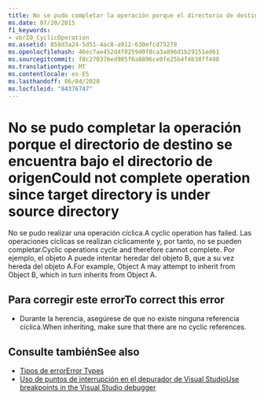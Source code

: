 ```yaml
---
title: No se pudo completar la operación porque el directorio de destino se encuentra bajo el directorio de origen
ms.date: 07/20/2015
f1_keywords:
- vbrIO_CyclicOperation
ms.assetid: 850d3a24-5d51-4ac8-a912-630efcd75278
ms.openlocfilehash: 46ec7ae452d4f8259d0f8ca3a896d1b29151ed61
ms.sourcegitcommit: f8c270376ed905f6a8896ce0fe25b4f4b38ff498
ms.translationtype: MT
ms.contentlocale: es-ES
ms.lasthandoff: 06/04/2020
ms.locfileid: "84376747"
---
```

# <a name="could-not-complete-operation-since-target-directory-is-under-source-directory"></a><span data-ttu-id="e204d-102">No se pudo completar la operación porque el directorio de destino se encuentra bajo el directorio de origen</span><span class="sxs-lookup"><span data-stu-id="e204d-102">Could not complete operation since target directory is under source directory</span></span>
<span data-ttu-id="e204d-103">No se pudo realizar una operación cíclica.</span><span class="sxs-lookup"><span data-stu-id="e204d-103">A cyclic operation has failed.</span></span> <span data-ttu-id="e204d-104">Las operaciones cíclicas se realizan cíclicamente y, por tanto, no se pueden completar.</span><span class="sxs-lookup"><span data-stu-id="e204d-104">Cyclic operations cycle and therefore cannot complete.</span></span> <span data-ttu-id="e204d-105">Por ejemplo, el objeto A puede intentar heredar del objeto B, que a su vez hereda del objeto A.</span><span class="sxs-lookup"><span data-stu-id="e204d-105">For example, Object A may attempt to inherit from Object B, which in turn inherits from Object A.</span></span>  
  
## <a name="to-correct-this-error"></a><span data-ttu-id="e204d-106">Para corregir este error</span><span class="sxs-lookup"><span data-stu-id="e204d-106">To correct this error</span></span>  
  
- <span data-ttu-id="e204d-107">Durante la herencia, asegúrese de que no existe ninguna referencia cíclica.</span><span class="sxs-lookup"><span data-stu-id="e204d-107">When inheriting, make sure that there are no cyclic references.</span></span>  
  
## <a name="see-also"></a><span data-ttu-id="e204d-108">Consulte también</span><span class="sxs-lookup"><span data-stu-id="e204d-108">See also</span></span>

- [<span data-ttu-id="e204d-109">Tipos de error</span><span class="sxs-lookup"><span data-stu-id="e204d-109">Error Types</span></span>](../programming-guide/language-features/error-types.md)
- [<span data-ttu-id="e204d-110">Uso de puntos de interrupción en el depurador de Visual Studio</span><span class="sxs-lookup"><span data-stu-id="e204d-110">Use breakpoints in the Visual Studio debugger</span></span>](/visualstudio/debugger/using-breakpoints)
